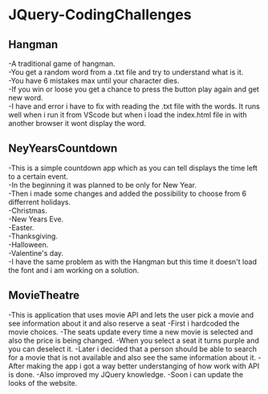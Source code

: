 # JQuery-CodingChallenges

<h2>Hangman</h2>
 -A traditional game of hangman.<br/>
 -You get a random word from a .txt file and try to understand what is it.<br/>
 -You have 6 mistakes max until your character dies.<br/>
 -If you win or loose you get a chance to press the button play again and get new word.<br/>
 -I have and error i have to fix with reading the .txt file with the words. It runs well when i run it from VScode but when i       load the index.html file in with another browser it wont display the word.<br/>
 
 <h2>NeyYearsCountdown</h2>
 -This is a simple countdown app which as you can tell displays the time left to a certain event.<br/>
 -In the beginning it was planned to be only for New Year.<br/>
 -Then i made some changes and added the possibility to choose from 6 differrent holidays.<br/>
  -Christmas.<br/>
  -New Years Eve.<br/>
  -Easter.<br/>
  -Thanksgiving.<br/>
  -Halloween.<br/>
  -Valentine's day.<br/>
 -I have the same problem as with the Hangman but this time it doesn't load the font and i am working on a solution.<br/>
 
  <h2>MovieTheatre</h2>
   -This is application that uses movie API and lets the user pick a movie and see information about it and also reserve a seat
   -First i hardcoded the movie choices.
   -The seats update every time a new movie is selected and also the price is being changed.
   -When you select a seat it turns purple and you can deselect it.
   -Later i decided that a person should be able to search for a movie that is not available  and also see the same information about it.
   -After making the app i got a way better understanging of how work with API is done.
   -Also improved my JQuery knowledge.
   -Soon i can update the looks of the website.
 
 
 
